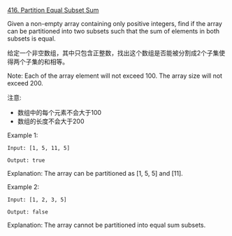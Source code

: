 [416. Partition Equal Subset Sum](https://leetcode.com/problems/partition-equal-subset-sum/description/)

Given a non-empty array containing only positive integers, find if the array can be partitioned into two subsets such that the sum of elements in both subsets is equal.

给定一个非空数组，其中只包含正整数，找出这个数组是否能被分割成2个子集使得两个子集的和相等。

Note:
Each of the array element will not exceed 100.
The array size will not exceed 200.

注意:

- 数组中的每个元素不会大于100
- 数组的长度不会大于200

Example 1:
```
Input: [1, 5, 11, 5]

Output: true
```

Explanation: The array can be partitioned as [1, 5, 5] and [11].

Example 2:
```
Input: [1, 2, 3, 5]

Output: false
```

Explanation: The array cannot be partitioned into equal sum subsets.